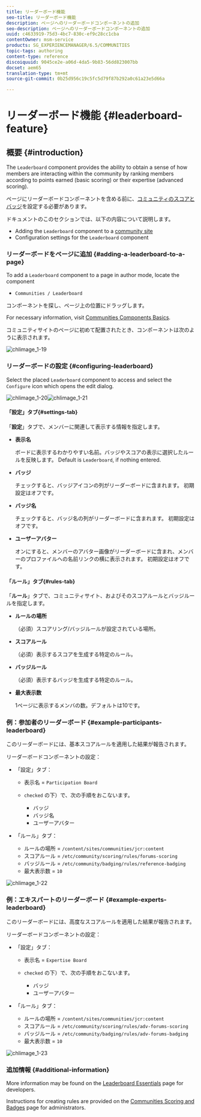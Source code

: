 ```yaml
---
title: リーダーボード機能
seo-title: リーダーボード機能
description: ページへのリーダーボードコンポーネントの追加
seo-description: ページへのリーダーボードコンポーネントの追加
uuid: c4633919-75d3-4bc7-830c-ef9c28cc1cba
contentOwner: msm-service
products: SG_EXPERIENCEMANAGER/6.5/COMMUNITIES
topic-tags: authoring
content-type: reference
discoiquuid: 9045ce2e-a06d-4da5-9b83-56dd823007bb
docset: aem65
translation-type: tm+mt
source-git-commit: 0b25d956c19c5fc5d79f87b292a0c61a23e5d66a

---
```



# リーダーボード機能 {#leaderboard-feature}

## 概要 {#introduction}

The `Leaderboard` component provides the ability to obtain a sense of how members are interacting within the community by ranking members according to points earned (basic scoring) or their expertise (advanced scoring).

ページにリーダーボードコンポーネントを含める前に、[コミュニティのスコアとバッジ](/help/communities/implementing-scoring.md)を設定する必要があります。

ドキュメントのこのセクションでは、以下の内容について説明します。

* Adding the `Leaderboard` component to a [community site](/help/communities/overview.md#community-sites)
* Configuration settings for the `Leaderboard` component

### リーダーボードをページに追加 {#adding-a-leaderboard-to-a-page}

To add a `Leaderboard` component to a page in author mode, locate the component

* `Communities / Leaderboard`

コンポーネントを探し、ページ上の位置にドラッグします。

For necessary information, visit [Communities Components Basics](/help/communities/basics.md).

コミュニティサイトのページに初めて配置されたとき、コンポーネントは次のように表示されます。

![chlimage_1-19](assets/chlimage_1-19.png)

### リーダーボードの設定 {#configuring-leaderboard}

Select the placed `Leaderboard` component to access and select the `Configure` icon which opens the edit dialog.

![chlimage_1-20](assets/chlimage_1-20.png)![chlimage_1-21](assets/chlimage_1-21.png)

#### 「設定」タブ{#settings-tab}

「**設定**」タブで、メンバーに関連して表示する情報を指定します。

* **表示名**

   ボードに表示するわかりやすい名前。バッジやスコアの表示に選択したルールを反映します。
Default is `Leaderboard`, if nothing entered.

* **バッジ**

   チェックすると、バッジアイコンの列がリーダーボードに含まれます。
初期設定はオフです。

* **バッジ名**

   チェックすると、バッジ名の列がリーダーボードに含まれます。
初期設定はオフです。

* **ユーザーアバター**

   オンにすると、メンバーのアバター画像がリーダーボードに含まれ、メンバーのプロファイルへの名前リンクの横に表示されます。
初期設定はオフです。

#### 「ルール」タブ{#rules-tab}

「**ルール**」タブで、コミュニティサイト、およびそのスコアルールとバッジルールを指定します。

* **ルールの場所**

   （必須）スコアリング/バッジルールが設定されている場所。

* **スコアルール**

   （必須）表示するスコアを生成する特定のルール。

* **バッジルール**

   （必須）表示するバッジを生成する特定のルール。

* **最大表示数**

   1ページに表示するメンバの数。デフォルトは10です。

### 例：参加者のリーダーボード {#example-participants-leaderboard}

このリーダーボードには、基本スコアルールを適用した結果が報告されます。

リーダーボードコンポーネントの設定：

* 「設定」タブ：

   * 表示名 = `Participation Board`
   *  `checked` の下）で、次の手順をおこないます。

      * バッジ
      * バッジ名
      * ユーザーアバター

* 「ルール」タブ：

   * ルールの場所 = `/content/sites/communities/jcr:content`
   * スコアルール = `/etc/community/scoring/rules/forums-scoring`
   * バッジルール = `/etc/community/badging/rules/reference-badging`
   * 最大表示数 = `10`

![chlimage_1-22](assets/chlimage_1-22.png)

### 例：エキスパートのリーダーボード {#example-experts-leaderboard}

このリーダーボードには、高度なスコアルールを適用した結果が報告されます。

リーダーボードコンポーネントの設定：

* 「設定」タブ：

   * 表示名 = `Expertise Board`
   *  `checked` の下）で、次の手順をおこないます。

      * バッジ
      * ユーザーアバター

* 「ルール」タブ：

   * ルールの場所 = `/content/sites/communities/jcr:content`
   * スコアルール = `/etc/community/scoring/rules/adv-forums-scoring`
   * バッジルール = `/etc/community/badging/rules/adv-forums-badging`
   * 最大表示数 = `10`

![chlimage_1-23](assets/chlimage_1-23.png)

### 追加情報 {#additional-information}

More information may be found on the [Leaderboard Essentials](/help/communities/leaderboard.md) page for developers.

Instructions for creating rules are provided on the [Communities Scoring and Badges](/help/communities/implementing-scoring.md) page for administrators.
